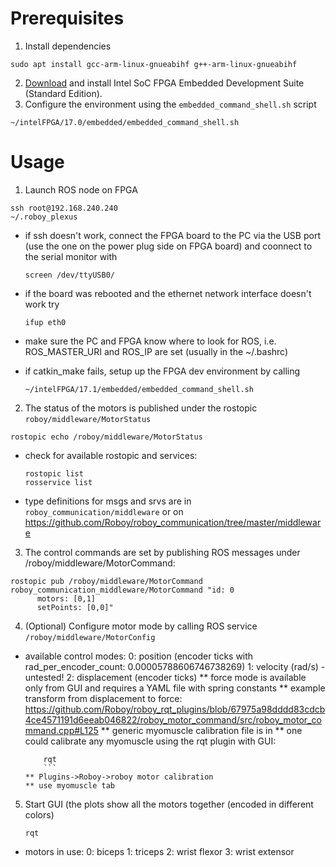# Prerequisites
1. Install dependencies
```
sudo apt install gcc-arm-linux-gnueabihf g++-arm-linux-gnueabihf 
```

2. [Download](https://dl.altera.com/soceds/) and install Intel SoC FPGA Embedded Development Suite (Standard Edition).
3. Configure the environment using the `embedded_command_shell.sh` script
```
~/intelFPGA/17.0/embedded/embedded_command_shell.sh
```

# Usage
1. Launch ROS node on FPGA

  ```
  ssh root@192.168.240.240
  ~/.roboy_plexus
  ```

* if ssh doesn't work, connect the FPGA board to the PC via the USB port (use the one on the power plug side on FPGA board) and coonnect to the serial monitor with
  ```
  screen /dev/ttyUSB0/
  ```
* if the board was rebooted and the ethernet network interface doesn't work try
  ```
  ifup eth0
  ```

* make sure the PC and FPGA know where to look for ROS, i.e. ROS_MASTER_URI and ROS_IP are set (usually in the ~/.bashrc)

* if catkin_make fails, setup up the FPGA dev environment by calling
  ```
  ~/intelFPGA/17.1/embedded/embedded_command_shell.sh
  ```

2. The status of the motors is published under the rostopic `roboy/middleware/MotorStatus`
  ``` 
  rostopic echo /roboy/middleware/MotorStatus
  ```

* check for available rostopic and services:
  ``` 
  rostopic list
  rosservice list
  ```

* type definitions for msgs and srvs are in `roboy_communication/middleware` or on https://github.com/Roboy/roboy_communication/tree/master/middleware

3. The control commands are set by publishing ROS messages under /roboy/middleware/MotorCommand:
  ```  
  rostopic pub /roboy/middleware/MotorCommand roboy_communication_middleware/MotorCommand "id: 0 
		motors: [0,1]
		setPoints: [0,0]"
  ```

4. (Optional) Configure motor mode by calling ROS service `/roboy/middleware/MotorConfig`
* available control modes:
	0: position (encoder ticks with rad_per_encoder_count: 0.00005788606746738269)
	1: velocity (rad/s) - untested!
	2: displacement (encoder ticks)
	** force mode is available only from GUI and requires a YAML file with spring constants 
	** example transform from displacement to force: https://github.com/Roboy/roboy_rqt_plugins/blob/67975a98dddd83cdcb4ce4571191d6eeab046822/roboy_motor_command/src/roboy_motor_command.cpp#L125
	** generic myomuscle calibration file is in
	** one could calibrate any myomuscle using the rqt plugin with GUI:
	```
    	rqt
    	```
	** Plugins->Roboy->roboy motor calibration 
	** use myomuscle tab

5. Start GUI (the plots show all the motors together (encoded in different colors) 
   ```
   rqt
   ```
* motors in use:
	0: biceps
	1: triceps
	2: wrist flexor
	3: wrist extensor
